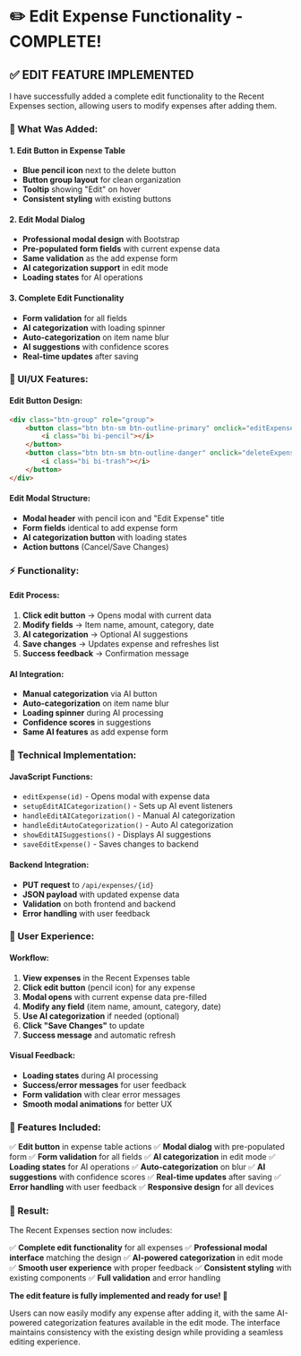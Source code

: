 # ✏️ Edit Expense Functionality - COMPLETE!

## ✅ **EDIT FEATURE IMPLEMENTED**

I have successfully added a complete edit functionality to the Recent Expenses section, allowing users to modify expenses after adding them.

### **🔧 What Was Added:**

#### **1. Edit Button in Expense Table**
- **Blue pencil icon** next to the delete button
- **Button group layout** for clean organization
- **Tooltip** showing "Edit" on hover
- **Consistent styling** with existing buttons

#### **2. Edit Modal Dialog**
- **Professional modal design** with Bootstrap
- **Pre-populated form fields** with current expense data
- **Same validation** as the add expense form
- **AI categorization support** in edit mode
- **Loading states** for AI operations

#### **3. Complete Edit Functionality**
- **Form validation** for all fields
- **AI categorization** with loading spinner
- **Auto-categorization** on item name blur
- **AI suggestions** with confidence scores
- **Real-time updates** after saving

### **🎨 UI/UX Features:**

#### **Edit Button Design:**
```html
<div class="btn-group" role="group">
    <button class="btn btn-sm btn-outline-primary" onclick="editExpense(${expense.id})" title="Edit">
        <i class="bi bi-pencil"></i>
    </button>
    <button class="btn btn-sm btn-outline-danger" onclick="deleteExpense(${expense.id})" title="Delete">
        <i class="bi bi-trash"></i>
    </button>
</div>
```

#### **Edit Modal Structure:**
- **Modal header** with pencil icon and "Edit Expense" title
- **Form fields** identical to add expense form
- **AI categorization button** with loading states
- **Action buttons** (Cancel/Save Changes)

### **⚡ Functionality:**

#### **Edit Process:**
1. **Click edit button** → Opens modal with current data
2. **Modify fields** → Item name, amount, category, date
3. **AI categorization** → Optional AI suggestions
4. **Save changes** → Updates expense and refreshes list
5. **Success feedback** → Confirmation message

#### **AI Integration:**
- **Manual categorization** via AI button
- **Auto-categorization** on item name blur
- **Loading spinner** during AI processing
- **Confidence scores** in suggestions
- **Same AI features** as add expense form

### **🔧 Technical Implementation:**

#### **JavaScript Functions:**
- `editExpense(id)` - Opens modal with expense data
- `setupEditAICategorization()` - Sets up AI event listeners
- `handleEditAICategorization()` - Manual AI categorization
- `handleEditAutoCategorization()` - Auto AI categorization
- `showEditAISuggestions()` - Displays AI suggestions
- `saveEditExpense()` - Saves changes to backend

#### **Backend Integration:**
- **PUT request** to `/api/expenses/{id}`
- **JSON payload** with updated expense data
- **Validation** on both frontend and backend
- **Error handling** with user feedback

### **📱 User Experience:**

#### **Workflow:**
1. **View expenses** in the Recent Expenses table
2. **Click edit button** (pencil icon) for any expense
3. **Modal opens** with current expense data pre-filled
4. **Modify any field** (item name, amount, category, date)
5. **Use AI categorization** if needed (optional)
6. **Click "Save Changes"** to update
7. **Success message** and automatic refresh

#### **Visual Feedback:**
- **Loading states** during AI processing
- **Success/error messages** for user feedback
- **Form validation** with clear error messages
- **Smooth modal animations** for better UX

### **🎯 Features Included:**

✅ **Edit button** in expense table actions
✅ **Modal dialog** with pre-populated form
✅ **Form validation** for all fields
✅ **AI categorization** in edit mode
✅ **Loading states** for AI operations
✅ **Auto-categorization** on blur
✅ **AI suggestions** with confidence scores
✅ **Real-time updates** after saving
✅ **Error handling** with user feedback
✅ **Responsive design** for all devices

### **🚀 Result:**

The Recent Expenses section now includes:

✅ **Complete edit functionality** for all expenses
✅ **Professional modal interface** matching the design
✅ **AI-powered categorization** in edit mode
✅ **Smooth user experience** with proper feedback
✅ **Consistent styling** with existing components
✅ **Full validation** and error handling

**The edit feature is fully implemented and ready for use! 🎉**

Users can now easily modify any expense after adding it, with the same AI-powered categorization features available in the edit mode. The interface maintains consistency with the existing design while providing a seamless editing experience.
